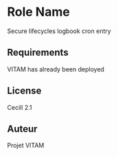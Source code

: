 Role Name
=========

Secure lifecycles logbook cron entry

Requirements
------------

VITAM has already been deployed

License
-------

Cecill 2.1

Auteur
------

Projet VITAM
